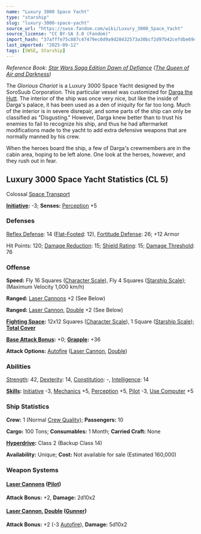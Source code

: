 ```yaml
---
name: "Luxury 3000 Space Yacht"
type: "starship"
slug: "luxury-3000-space-yacht"
source_url: "https://swse.fandom.com/wiki/Luxury_3000_Space_Yacht"
source_license: "CC BY-SA 3.0 (Fandom)"
import_hash: "37afffe75c887c47479ec0d9a9d28432573a30bcf2d97b42cefdbe69c51be3f5"
last_imported: "2025-09-12"
tags: [SWSE, Starship]
---
```

*Reference Book: [Star Wars Saga Edition Dawn of Defiance](https://swse.fandom.com/wiki/Star_Wars_Saga_Edition_Dawn_of_Defiance) ([The Queen of Air and Darkness](https://swse.fandom.com/wiki/The_Queen_of_Air_and_Darkness))*

The *Glorious Chariot* is a Luxury 3000 Space Yacht designed by the SoroSuub Corporation. This particular vessel was customized for [Darga the Hutt](https://swse.fandom.com/wiki/Darga_the_Hutt). The interior of the ship was once very nice, but like the inside of Darga's palace, it has been used as a den of iniquity for far too long. Much of the interior is in severe disrepair, and some parts of the ship can only be classified as "Disgusting." However, Darga knew better than to trust his enemies to fail to recognize his ship, and thus he had aftermarket modifications made to the yacht to add extra defensive weapons that are normally manned by his crew.

When the heroes board the ship, a few of Darga's crewmembers are in the cabin area, hoping to be left alone. One look at the heroes, however, and they rush out in fear.
## Luxury 3000 Space Yacht Statistics (CL 5)
Colossal [Space Transport](https://swse.fandom.com/wiki/Space_Transport)

**[Initiative](https://swse.fandom.com/wiki/Initiative):** -3; **Senses:** [Perception](https://swse.fandom.com/wiki/Perception) +5
### Defenses
[Reflex Defense](https://swse.fandom.com/wiki/Reflex_Defense_(Vehicles)): 14 ([Flat-Footed](https://swse.fandom.com/wiki/Flat-Footed): 12), [Fortitude Defense](https://swse.fandom.com/wiki/Fortitude_Defense_(Vehicles)): 26; +12 Armor

Hit Points: 120; [Damage Reduction](https://swse.fandom.com/wiki/Damage_Reduction): 15; [Shield Rating](https://swse.fandom.com/wiki/Shield_Rating): 15; [Damage Threshold](https://swse.fandom.com/wiki/Damage_Threshold_(Vehicles)): 76
### Offense
**Speed:** Fly 16 Squares ([Character Scale](https://swse.fandom.com/wiki/Character_Scale)), Fly 4 Squares ([Starship Scale](https://swse.fandom.com/wiki/Starship_Scale)); (Maximum Velocity 1,000 km/h)

**Ranged:** [Laser Cannons](https://swse.fandom.com/wiki/Laser_Cannons) +2 (See Below)

**Ranged:** [Laser Cannon](https://swse.fandom.com/wiki/Laser_Cannon), [Double](https://swse.fandom.com/wiki/Double) +2 (See Below)

**[Fighting Space](https://swse.fandom.com/wiki/Fighting_Space):** 12x12 Squares ([Character Scale](https://swse.fandom.com/wiki/Character_Scale)), 1 Square ([Starship Scale](https://swse.fandom.com/wiki/Starship_Scale)); **[Total Cover](https://swse.fandom.com/wiki/Total_Cover)**

**[Base Attack Bonus](https://swse.fandom.com/wiki/Base_Attack_Bonus):** +0; **[Grapple](https://swse.fandom.com/wiki/Grapple):** +36

**Attack Options:** [Autofire](https://swse.fandom.com/wiki/Autofire_(Vehicle_Combat)) ([Laser Cannon](https://swse.fandom.com/wiki/Laser_Cannon), [Double](https://swse.fandom.com/wiki/Double))
### Abilities
[Strength](https://swse.fandom.com/wiki/Strength): 42, [Dexterity](https://swse.fandom.com/wiki/Dexterity): 14, [Constitution](https://swse.fandom.com/wiki/Constitution): -, [Intelligence](https://swse.fandom.com/wiki/Intelligence): 14

**[Skills](https://swse.fandom.com/wiki/Skills):** [Initiative](https://swse.fandom.com/wiki/Initiative) -3, [Mechanics](https://swse.fandom.com/wiki/Mechanics) +5, [Perception](https://swse.fandom.com/wiki/Perception) +5, [Pilot](https://swse.fandom.com/wiki/Pilot) -3, [Use Computer](https://swse.fandom.com/wiki/Use_Computer) +5
### Ship Statistics
**Crew:** 1 (Normal [Crew Quality](https://swse.fandom.com/wiki/Crew_Quality)); **Passengers:** 10

**Cargo:** 100 Tons; **Consumables:** 1 Month; **Carried Craft:** None

**[Hyperdrive](https://swse.fandom.com/wiki/Hyperdrive):** Class 2 (Backup Class 14)

**Availability:** Unique; **Cost:** Not available for sale (Estimated 160,000)
### Weapon Systems
#### **[Laser Cannons](https://swse.fandom.com/wiki/Laser_Cannons) ([Pilot](https://swse.fandom.com/wiki/Pilot_(Vehicle_Combat)))**
**Attack Bonus:** +2, **Damage:** 2d10x2
#### **[Laser Cannon](https://swse.fandom.com/wiki/Laser_Cannon), [Double](https://swse.fandom.com/wiki/Double) ([Gunner](https://swse.fandom.com/wiki/Gunner))**
**Attack Bonus:** +2 (-3 [Autofire](https://swse.fandom.com/wiki/Autofire_(Vehicle_Combat))), **Damage:** 5d10x2